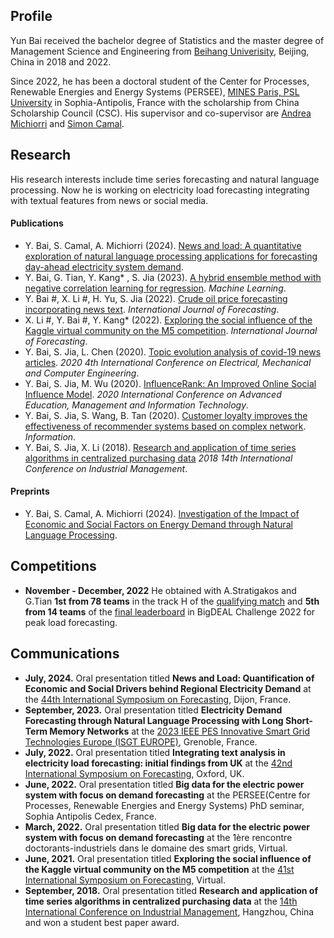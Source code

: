 ## Profile

Yun Bai received the bachelor degree of Statistics and the master degree of Management Science and Engineering from [Beihang Univerisity](https://ev.buaa.edu.cn), Beijing, China in 2018 and 2022.

Since 2022, he has been a doctoral student of the Center for Processes, Renewable Energies and Energy Systems (PERSEE), [MINES Paris, PSL University](https://www.minesparis.psl.eu) in Sophia-Antipolis, France with the scholarship from China Scholarship Council (CSC).
His supervisor and co-supervisor are [Andrea Michiorri](https://www.minesparis.psl.eu/Services/Annuaire/andrea-michiorri) and [Simon Camal](https://www.minesparis.psl.eu/Services/Annuaire/simon-camal).


## Research

His research interests include time series forecasting and natural language processing.
Now he is working on electricity load forecasting integrating with textual features from news or social media.

#### Publications

* Y. Bai, S. Camal, A. Michiorri (2024). [News and load: A quantitative exploration of natural language processing applications for forecasting day-ahead electricity system demand](https://ieeexplore.ieee.org/abstract/document/10418518).
* Y. Bai, G. Tian, Y. Kang* , S. Jia (2023). [A hybrid ensemble method with negative correlation learning for regression](https://arxiv.org/abs/2104.02317). *Machine Learning*.
* Y. Bai #, X. Li #, H. Yu, S. Jia (2022). [Crude oil price forecasting incorporating news text](https://www.sciencedirect.com/science/article/pii/S0169207021001060). *International Journal of Forecasting*.
* X. Li #, Y. Bai #, Y. Kang* (2022). [Exploring the social influence of the Kaggle virtual community on the M5 competition](https://www.sciencedirect.com/science/article/pii/S0169207021001643). *International Journal of Forecasting*.
* Y. Bai, S. Jia, L. Chen (2020). [Topic evolution analysis of covid-19 news articles](https://iopscience.iop.org/article/10.1088/1742-6596/1601/5/052009/meta). *2020 4th International Conference on 
Electrical, Mechanical and Computer Engineering*.
* Y. Bai, S. Jia, M. Wu (2020). [InfluenceRank: An Improved Online Social Influence Model](https://www.atlantis-press.com/proceedings/aemit-20/125942339). *2020 International Conference 
on Advanced Education, Management and Information Technology*.
* Y. Bai, S. Jia, S. Wang, B. Tan (2020). [Customer loyalty improves the effectiveness of recommender systems based on complex network](https://www.mdpi.com/2078-2489/11/3/171). *Information*.
* Y. Bai, S. Jia, X. Li (2018). [Research and application of time series algorithms in centralized purchasing data](https://arxiv.org/abs/1911.00449) *2018 14th International Conference on Industrial Management*.

#### Preprints

* Y. Bai, S. Camal, A. Michiorri (2024). [Investigation of the Impact of Economic and Social Factors on Energy Demand through Natural Language Processing](https://arxiv.org/abs/2406.06641).

## Competitions

* **November - December, 2022** He obtained with A.Stratigakos and G.Tian **1st from 78 teams** in the track H of the [qualifying match](http://blog.drhongtao.com/2022/11/bigdeal-challenge-2022-qualifying-match.html) and **5th from 14 teams** of the [final leaderboard](http://blog.drhongtao.com/2022/12/bigdeal-challenge-2022-final-leaderboard.html) in BigDEAL Challenge 2022 for peak load forecasting.

## Communications

* **July, 2024.** Oral presentation titled **News and Load: Quantification of Economic and Social Drivers behind Regional Electricity Demand** at the  [44th International Symposium on Forecasting](https://isf.forecasters.org), Dijon, France.
* **September, 2023.** Oral presentation titled **Electricity Demand Forecasting through Natural Language Processing with Long Short-Term Memory Networks** at the [2023 IEEE PES Innovative Smart Grid Technologies Europe (ISGT EUROPE)](https://ieeexplore.ieee.org/abstract/document/10408499), Grenoble, France.
* **July, 2022.** Oral presentation titled **Integrating text analysis in electricity
load forecasting: initial findings from UK** at the [42nd International Symposium on Forecasting](https://isf.forecasters.org), Oxford, UK.
* **June, 2022.** Oral presentation titled **Big data for the electric power system 
with focus on demand forecasting** at the PERSEE(Centre for Processes, Renewable Energies and Energy Systems) PhD seminar, Sophia Antipolis Cedex, France.
* **March, 2022.** Oral presentation titled **Big data for the electric power system 
with focus on demand forecasting** at the 1ère rencontre doctorants-industriels dans le domaine des smart grids, Virtual.
* **June, 2021.** Oral presentation titled **Exploring the social influence of the Kaggle virtual community on the M5 competition** at the [41st International Symposium on Forecasting](https://isf.forecasters.org/wp-content/uploads/ISF-2021-program-agenda.pdf), Virtual.
* **September, 2018.** Oral presentation titled **Research and application of time series algorithms in centralized purchasing data** at the [14th International Conference on Industrial Management](http://www.icim.jp), Hangzhou, China and won a student best paper award. 

